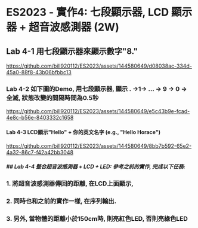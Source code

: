 # ES2023 - 實作4: 七段顯示器, LCD 顯示器 + 超音波感測器 (2W)

## Lab 4-1 用七段顯示器來顯示數字"8."

https://github.com/bill920112/ES2023/assets/144580649/d08038ac-334d-45a0-88f8-43b06bfbbc13

### Lab 4-2 如下圖的Demo, 用七段顯示器, 顯示 . →1→ ... → 9 → 0 → 全滅, 狀態改變的間隔時間為0.5秒

https://github.com/bill920112/ES2023/assets/144580649/e5c43b9e-fcad-4e8c-b56e-8403332c1658

#### Lab 4-3 LCD顯示"Hello" + 你的英文名字 (e.g., "Hello Horace")

https://github.com/bill920112/ES2023/assets/144580649/8bb7b592-65e2-4a32-86c7-f42a42bb3048


##### ## Lab 4-4 整合超音波感測器 + LCD + LED: 參考之前的實作, 完成以下任務:

### 1. **將超音波感測器傳回的距離, 在LCD上面顯示,**

### 2. **同時也和之前的實作一樣, 在序列輸出.**

### 3. **另外, 當物體的距離小於150cm時, 則亮紅色LED, 否則亮綠色LED**



